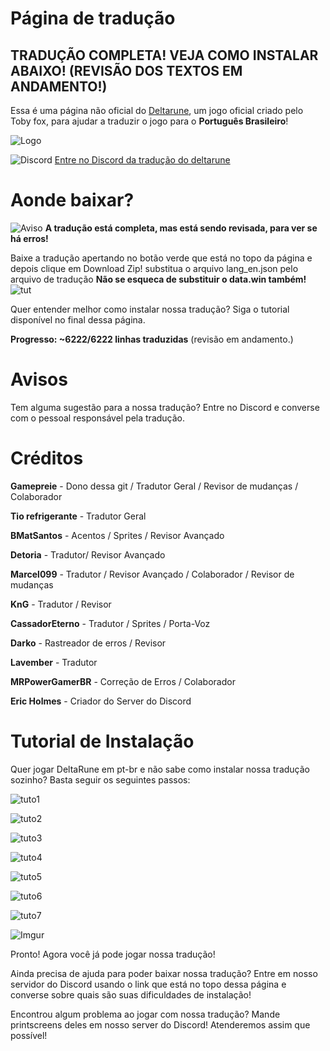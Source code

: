 # Página de tradução

## TRADUÇÃO COMPLETA! VEJA COMO INSTALAR ABAIXO! (REVISÃO DOS TEXTOS EM ANDAMENTO!)

Essa é uma página não oficial do [Deltarune](http://deltarune.com/), um jogo oficial criado pelo Toby fox, para ajudar a traduzir o jogo para o **Português Brasileiro**!

![Logo](https://i.imgur.com/Y7ym2mk.png)

![Discord](https://static.filehorse.com/icons/messaging-and-chat/discord-icon-32.png) [Entre no Discord da tradução do deltarune](https://discord.gg/MBXUw8z)

# Aonde baixar?

![Aviso](https://cdn1.iconfinder.com/data/icons/CrystalClear/32x32/actions/messagebox_warning.png) **A tradução está completa, mas está sendo revisada, para ver se há erros!** 


Baixe a tradução apertando no botão verde que está no topo da página e depois clique em Download Zip! substitua o arquivo lang_en.json pelo arquivo de tradução **Não se esqueca de substituir o data.win também!** 
![tut](https://i.imgur.com/pW6Pg6l.png)

Quer entender melhor como instalar nossa tradução? Siga o tutorial disponível no final dessa página.


**Progresso: ~6222/6222 linhas traduzidas** (revisão em andamento.)

# Avisos
Tem alguma sugestão para a nossa tradução? Entre no Discord e converse com o pessoal responsável pela tradução.

# Créditos

**Gamepreie** - Dono dessa git / Tradutor Geral / Revisor de mudanças / Colaborador

**Tio refrigerante** - Tradutor Geral

**BMatSantos** - Acentos / Sprites / Revisor Avançado

**Detoria** - Tradutor/ Revisor Avançado

**Marcel099** - Tradutor / Revisor Avançado / Colaborador / Revisor de mudanças

**KnG** - Tradutor / Revisor

**CassadorEterno** - Tradutor / Sprites / Porta-Voz

**Darko** - Rastreador de erros / Revisor

**Lavember** - Tradutor

**MRPowerGamerBR** - Correção de Erros / Colaborador

**Eric Holmes** - Criador do Server do Discord

# Tutorial de Instalação

Quer jogar DeltaRune em pt-br e não sabe como instalar nossa tradução sozinho? Basta seguir os seguintes passos:

![tuto1](https://i.imgur.com/NgbHreJl.png)

![tuto2](https://i.imgur.com/fm6OqrAl.png)

![tuto3](https://i.imgur.com/vsc5zsul.png)

![tuto4](https://i.imgur.com/3hRbNLTl.png)

![tuto5](https://i.imgur.com/Q3uDAvAl.png)

![tuto6](https://i.imgur.com/fm6OqrAl.png)

![tuto7](https://i.imgur.com/ZTfS55zl.png)

![Imgur](https://i.imgur.com/9VYOfTOl.png)

Pronto! Agora você já pode jogar nossa tradução!


Ainda precisa de ajuda para poder baixar nossa tradução? Entre em nosso servidor do Discord usando o link que está no topo dessa página e converse sobre quais são suas dificuldades de instalação!


Encontrou algum problema ao jogar com nossa tradução? Mande printscreens deles em nosso server do Discord! Atenderemos assim que possível!
